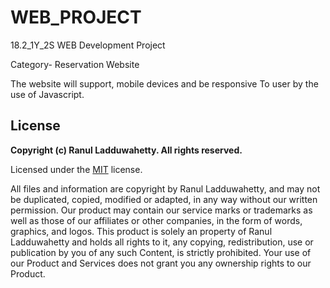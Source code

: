 # WEB_PROJECT
18.2_1Y_2S WEB Development Project

Category- Reservation Website

The website will support, mobile devices and be responsive 
To user by the use of Javascript.

## License

**Copyright (c) Ranul Ladduwahetty. All rights reserved.**

Licensed under the [MIT](LICENSE.txt) license.

All files and information are copyright by Ranul Ladduwahetty, 
and may not be duplicated, copied, modified or adapted, 
in any way without our written permission. 
Our product may contain our service marks or trademarks as well as those of our affiliates or other companies, 
in the form of words, graphics, and logos.
This product is solely an property of Ranul Ladduwahetty and holds all rights to it, any copying, redistribution, use or publication by you of any such Content, 
is strictly prohibited. 
Your use of our Product and Services does not grant you any ownership rights to our Product.



